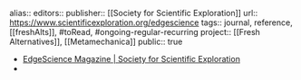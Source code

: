 alias::
editors:: 
publisher:: [[Society for Scientific Exploration]]
url:: https://www.scientificexploration.org/edgescience 
tags:: journal, reference, [[freshAlts]], #toRead, #ongoing-regular-recurring 
project:: [[Fresh Alternatives]], [[Metamechanica]] 
public:: true

- [EdgeScience Magazine | Society for Scientific Exploration](https://www.scientificexploration.org/edgescience)
-